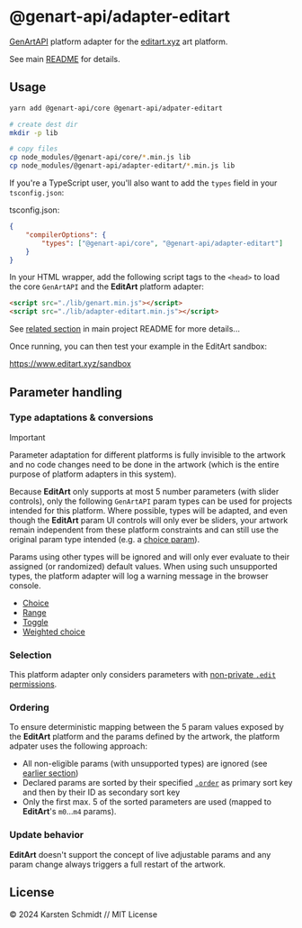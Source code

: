# @genart-api/adapter-editart

[GenArtAPI](https://github.com/thi-ng/genart-api/) platform adapter for the
[editart.xyz](https://editart.xyz) art platform.

See main [README](https://github.com/thi-ng/genart-api/blob/main/README.md) for
details.

## Usage

```bash
yarn add @genart-api/core @genart-api/adpater-editart

# create dest dir
mkdir -p lib

# copy files
cp node_modules/@genart-api/core/*.min.js lib
cp node_modules/@genart-api/adapter-editart/*.min.js lib
```

If you're a TypeScript user, you'll also want to add the `types` field in your
`tsconfig.json`:

tsconfig.json:

```json
{
	"compilerOptions": {
		"types": ["@genart-api/core", "@genart-api/adapter-editart"]
	}
}
```

In your HTML wrapper, add the following script tags to the `<head>` to load the
core `GenArtAPI` and the **EditArt** platform adapter:

```html
<script src="./lib/genart.min.js"></script>
<script src="./lib/adapter-editart.min.js"></script>
```

See [related
section](https://github.com/thi-ng/genart-api/blob/main/README.md#use-in-your-own-projects-an-artists-hello-world)
in main project README for more details...

Once running, you can then test your example in the EditArt sandbox:

https://www.editart.xyz/sandbox

## Parameter handling

### Type adaptations & conversions

> [!IMPORTANT]
> Parameter adaptation for different platforms is fully invisible to the artwork
> and no code changes need to be done in the artwork (which is the entire
> purpose of platform adapters in this system).

Because **EditArt** only supports at most 5 number parameters (with slider
controls), only the following `GenArtAPI` param types can be used for projects
intended for this platform. Where possible, types will be adapted, and even
though the **EditArt** param UI controls will only ever be sliders, your artwork
remain independent from these platform constraints and can still use the
original param type intended (e.g. a [choice
param](https://github.com/thi-ng/genart-api/blob/main/README.md#choice-parameter)).

Params using other types will be ignored and will only ever evaluate to their
assigned (or randomized) default values. When using such unsupported types, the
platform adapter will log a warning message in the browser console.

-   [Choice](https://github.com/thi-ng/genart-api/blob/main/README.md#choice-parameter)
-   [Range](https://github.com/thi-ng/genart-api/blob/main/README.md#range-parameter)
-   [Toggle](https://github.com/thi-ng/genart-api/blob/main/README.md#toggle-parameter)
-   [Weighted choice](https://github.com/thi-ng/genart-api/blob/main/README.md#weighted-choice-parameter)

### Selection

This platform adapter only considers parameters with [non-private `.edit`
permissions](https://docs.thi.ng/genart-api/core/interfaces/ParamOpts.html#edit).

### Ordering

To ensure deterministic mapping between the 5 param values exposed by the
**EditArt** platform and the params defined by the artwork, the platform adpater
uses the following approach:

-   All non-eligible params (with unsupported types) are ignored (see [earlier
    section](#type-adaptations--conversions))
-   Declared params are sorted by their specified
    [`.order`](https://docs.thi.ng/genart-api/core/interfaces/ParamOpts.html#order)
    as primary sort key and then by their ID as secondary sort key
-   Only the first max. 5 of the sorted parameters are used (mapped to
    **EditArt**'s `m0`...`m4` params).

### Update behavior

**EditArt** doesn't support the concept of live adjustable params and any param
change always triggers a full restart of the artwork.

## License

&copy; 2024 Karsten Schmidt // MIT License
